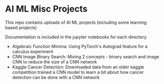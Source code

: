 # AI ML Misc Projects

This repo contains uploads of AI ML projects (including some learning based projects)

Documentation is included in the jupyter notebooks for each directory

- Algebraic Function Minima:  Using PyTorch's Autograd feature for a calculus experiment
- CNN Image Binary Search: Mixing 2 concepts - binary search and image CNN to reduce the size of a CNN network
- Kaggle Cancer Detection: Downloaded data from an older kaggle competition trained a CNN model to learn a bit about how cancer detection can be done with a CNN network

